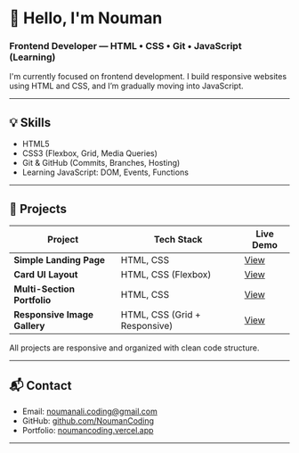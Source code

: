 # 👋 Hello, I'm Nouman

### Frontend Developer — HTML • CSS • Git • JavaScript (Learning)

I'm currently focused on frontend development. I build responsive websites using HTML and CSS, and I’m gradually moving into JavaScript.

---

## 💡 Skills

- HTML5  
- CSS3 (Flexbox, Grid, Media Queries)  
- Git & GitHub (Commits, Branches, Hosting)  
- Learning JavaScript: DOM, Events, Functions  

---

## 📁 Projects

| Project | Tech Stack | Live Demo |
|--------|------------|-----------|
| **Simple Landing Page** | HTML, CSS | [View](https://landing-page-noumancoding.vercel.app) |
| **Card UI Layout** | HTML, CSS (Flexbox) | [View](https://card-ui-html-css.vercel.app) |
| **Multi-Section Portfolio** | HTML, CSS | [View](https://multi-section-portfolio-html-css.vercel.app) |
| **Responsive Image Gallery** | HTML, CSS (Grid + Responsive) | [View](https://responsive-image-gallery-html-css.vercel.app) |

All projects are responsive and organized with clean code structure.

---

## 📬 Contact

- Email: [noumanali.coding@gmail.com](mailto:noumanali.coding@gmail.com)  
- GitHub: [github.com/NoumanCoding](https://github.com/NoumanCoding)  
- Portfolio: [noumancoding.vercel.app](https://noumancoding.vercel.app)

---
